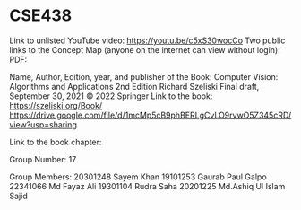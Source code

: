 # CSE438
Link to unlisted YouTube video:
https://youtu.be/c5xS30wocCo 
Two public links to the Concept Map (anyone on the internet can view without login):
PDF: 


Name, Author, Edition, year, and publisher of the Book:
Computer Vision:
Algorithms and Applications
2nd Edition
Richard Szeliski
Final draft, September 30, 2021
© 2022 Springer
Link to the book:
https://szeliski.org/Book/
https://drive.google.com/file/d/1mcMp5cB9phBERLgCvLO9rvwO5Z345cRD/view?usp=sharing


Link to the book chapter:


Group Number:
17

Group Members:
20301248 Sayem Khan 
19101253 Gaurab Paul Galpo
22341066 Md Fayaz Ali
19301104 Rudra Saha
20201225 Md.Ashiq Ul Islam Sajid

